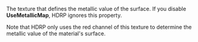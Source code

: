 The texture that defines the metallic value of the surface. If you disable **UseMetallicMap**, HDRP ignores this property.

Note that HDRP only uses the red channel of this texture  to determine the metallic value of the material's surface.